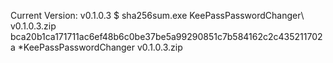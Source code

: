 Current Version:		v0.1.0.3
$ sha256sum.exe KeePassPasswordChanger\ v0.1.0.3.zip
bca20b1ca171711ac6ef48b6c0be37be5a99290851c7b584162c2c435211702a *KeePassPasswordChanger v0.1.0.3.zip

